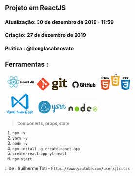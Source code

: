 ## Projeto em ReactJS
### Atualização: 30 de dezembro de 2019 - 11:59
### Criação: 27 de dezembro de 2019
### Prática : @douglasabnovato

## Ferramentas : 

![ReactJS](/images/logo-reactjs.jpg)
![Git](/images/logo-git.png)
![Github](/images/logo-github.png)
![HTML/CSS/Javascript](/images/logo-html-css-js.jpeg)
![VSCode](/images/logo-VSCode.png)
![Yarn](/images/logo-yarn.png)
![Nodejs](/images/logo-nodejs.png)

> Components, props, state

1. `npm -v`
2. `yarn -v`
3. `node -v`
4. `npm install -g create-react-app`
5. `create-react-app yt-react`
6. `npm start`

:. de : Guilherme Toti - `https://www.youtube.com/user/gtsites`
